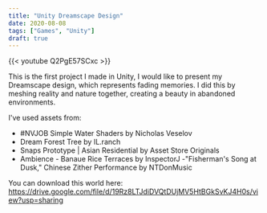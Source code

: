 ```yaml
---
title: "Unity Dreamscape Design"
date: 2020-08-08
tags: ["Games", "Unity"]
draft: true
---
```


{{< youtube Q2PgE57SCxc >}}

This is the first project I made in Unity, I would like to present my Dreamscape design, which represents fading memories. I did this by meshing reality and nature together, creating a beauty in abandoned environments.

I've used assets from: 
- #NVJOB Simple Water Shaders by Nicholas Veselov
- Dream Forest Tree by IL.ranch
- Snaps Prototype | Asian Residential by Asset Store Originals
- Ambience - Banaue Rice Terraces by InspectorJ
-"Fisherman's Song at Dusk," Chinese Zither Performance by NTDonMusic

You can download this world here: https://drive.google.com/file/d/19Rz8LTJdiDVQtDUjMV5HtBGkSvKJ4H0s/view?usp=sharing
